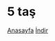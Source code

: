 # 5 taş

[Anasayfa](https://atechnology56.github.io)
[İndir](https://github.com/ATEchnology56/5tas/releases)
